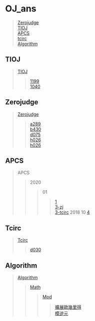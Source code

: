 # OJ_ans
> [Zerojudge](#zerojudge)\
> [TIOJ](#tioj)\
> [APCS](#apcs)\
> [tcirc](#tcirc)\
> [Algorithm](#algorithm)

## TIOJ
> [TIOJ](/tioj)
>>[1199](/tioj/tioj_1199.cpp)\
>>[1040](/tioj/tioj_1040.cpp)

## Zerojudge
> [Zerojudge](/zerojudge)
>> [a289](/zerojudge/zj_a289.cpp)\
>> [b430](/zerojudge/zj_b430.cpp)\
>> [d075](/zerojudge/zj_d075.cpp)\
>> [h026](/zerojudge/zj_h026.cpp)\
>> [h026](/zerojudge/zj_h028.cpp)

## APCS
> APCS
>> 2020
>>> 01
>>>> [1](/zerojudge/zj_h026.cpp)\
>>>> [3-zj](/zerojudge/zj_h028.cpp)\
>>>> [3-tcirc](/tcirc/tcirc_d030.cpp)
>> 2018
>>> 10
>>>> [4](/zerojudge/zj_d075.cpp)

## Tcirc
> [Tcirc](/tcirc)
>> [d030](/tcirc/tcirc_d030.cpp)

## Algorithm
> [Algorithm](/Algorithm)
>> [Math](/Algorithm/math/)
>>> [Mod](/Algorithm/math/mod/)
>>>> [擴展歐幾里得](/Algorithm/math/Extended_Euclidean.cpp)\
>>>> [模逆元](/Algorithm/math/mod/Modular_multiplicative_inverse.cpp)